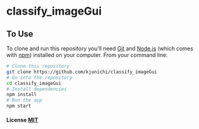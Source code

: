 # classify_imageGui

## To Use

To clone and run this repository you'll need [Git](https://git-scm.com) and [Node.js](https://nodejs.org/en/download/) (which comes with [npm](http://npmjs.com)) installed on your computer. From your command line:

```bash
# Clone this repository
git clone https://github.com/kjunichi/classify_imageGui
# Go into the repository
cd classify_imageGui
# Install dependencies
npm install
# Run the app
npm start
```

#### License [MIT](LICENSE)
